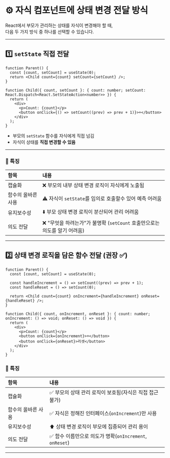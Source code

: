 # ⚙️ 자식 컴포넌트에 상태 변경 전달 방식

React에서 부모가 관리하는 상태를 자식이 변경해야 할 때,  
다음 두 가지 방식 중 하나를 선택할 수 있습니다.

---

## 1️⃣ `setState` 직접 전달

```tsx
function Parent() {
  const [count, setCount] = useState(0);
  return <Child count={count} setCount={setCount} />;
}

function Child({ count, setCount }: { count: number; setCount: React.Dispatch<React.SetStateAction<number>> }) {
  return (
    <div>
      <p>Count: {count}</p>
      <button onClick={() => setCount((prev) => prev + 1)}>+</button>
    </div>
  );
}
```

- 부모의 `setState` 함수를 자식에게 직접 넘김
- 자식이 상태를 **직접 변경할 수 있음**

---

### 📌 특징

|항목|내용|
|:---|:---|
|캡슐화|❌ 부모의 내부 상태 변경 로직이 자식에게 노출됨|
|함수의 올바른 사용|⚠️ 자식이 `setState`를 임의로 호출할수 있어 예측 어려움|
|유지보수성|⬇️ 부모 상태 변경 로직이 분산되어 관리 어려움|
|의도 전달|❌ "무엇을 하려는가"가 불명확 (`setCount` 호출만으로는 의도를 알기 어려움)|

---

## 2️⃣ 상태 변경 로직을 담은 함수 전달 (권장 ✅)

```tsx
function Parent() {
  const [count, setCount] = useState(0);

  const handleIncrement = () => setCount((prev) => prev + 1);
  const handleReset = () => setCount(0);

  return <Child count={count} onIncrement={handleIncrement} onReset={handleReset} />;
}

function Child({ count, onIncrement, onReset }: { count: number; onIncrement: () => void; onReset: () => void }) {
  return (
    <div>
      <p>Count: {count}</p>
      <button onClick={onIncrement}>+</button>
      <button onClick={onReset}>리셋</button>
    </div>
  );
}
```

### 📌 특징

|항목|내용|
|:---|:---|
|캡슐화|✅ 부모의 상태 관리 로직이 보호됨(자식은 직접 접근 불가)|
|함수의 올바른 사용|✅ 자식은 정해진 인터페이스(`onIncrement`)만 사용|
|유지보수성|⬆️ 상태 변경 로직이 부모에 집중되어 관리 용이|
|의도 전달|✅ 함수 이름만으로 의도가 명확(`onIncrement`, `onReset`)|


---